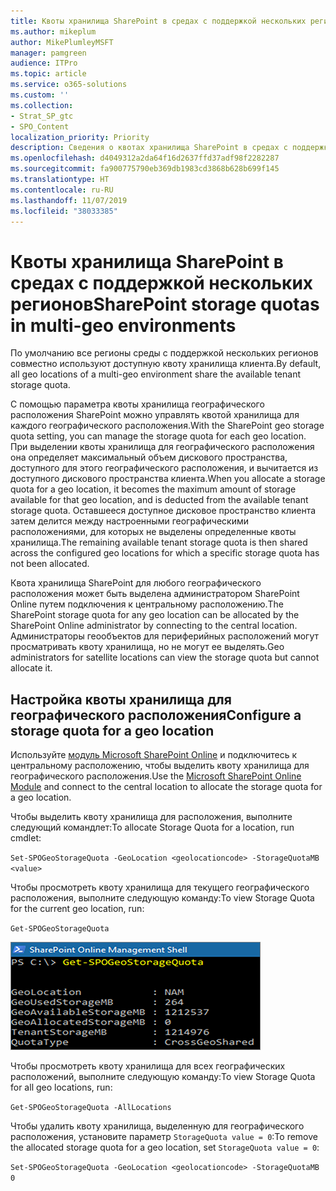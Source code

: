 ```yaml
---
title: Квоты хранилища SharePoint в средах с поддержкой нескольких регионов
ms.author: mikeplum
author: MikePlumleyMSFT
manager: pamgreen
audience: ITPro
ms.topic: article
ms.service: o365-solutions
ms.custom: ''
ms.collection:
- Strat_SP_gtc
- SPO_Content
localization_priority: Priority
description: Сведения о квотах хранилища SharePoint в средах с поддержкой нескольких регионов.
ms.openlocfilehash: d4049312a2da64f16d2637ffd37adf98f2282287
ms.sourcegitcommit: fa900775790eb369db1983cd3868b628b699f145
ms.translationtype: HT
ms.contentlocale: ru-RU
ms.lasthandoff: 11/07/2019
ms.locfileid: "38033385"
---
```

# <a name="sharepoint-storage-quotas-in-multi-geo-environments"></a><span data-ttu-id="525e2-103">Квоты хранилища SharePoint в средах с поддержкой нескольких регионов</span><span class="sxs-lookup"><span data-stu-id="525e2-103">SharePoint storage quotas in multi-geo environments</span></span>

<span data-ttu-id="525e2-104">По умолчанию все регионы среды с поддержкой нескольких регионов совместно используют доступную квоту хранилища клиента.</span><span class="sxs-lookup"><span data-stu-id="525e2-104">By default, all geo locations of a multi-geo environment share the available tenant storage quota.</span></span>

<span data-ttu-id="525e2-105">С помощью параметра квоты хранилища географического расположения SharePoint можно управлять квотой хранилища для каждого географического расположения.</span><span class="sxs-lookup"><span data-stu-id="525e2-105">With the SharePoint geo storage quota setting, you can manage the storage quota for each geo location.</span></span> <span data-ttu-id="525e2-106">При выделении квоты хранилища для географического расположения она определяет максимальный объем дискового пространства, доступного для этого географического расположения, и вычитается из доступного дискового пространства клиента.</span><span class="sxs-lookup"><span data-stu-id="525e2-106">When you allocate a storage quota for a geo location, it becomes the maximum amount of storage available for that geo location, and is deducted from the available tenant storage quota.</span></span> <span data-ttu-id="525e2-107">Оставшееся доступное дисковое пространство клиента затем делится между настроенными географическими расположениями, для которых не выделены определенные квоты хранилища.</span><span class="sxs-lookup"><span data-stu-id="525e2-107">The remaining available tenant storage quota is then shared across the configured geo locations for which a specific storage quota has not been allocated.</span></span>

<span data-ttu-id="525e2-108">Квота хранилища SharePoint для любого географического расположения может быть выделена администратором SharePoint Online путем подключения к центральному расположению.</span><span class="sxs-lookup"><span data-stu-id="525e2-108">The SharePoint storage quota for any geo location can be allocated by the SharePoint Online administrator by connecting to the central location.</span></span> <span data-ttu-id="525e2-109">Администраторы геообъектов для периферийных расположений могут просматривать квоту хранилища, но не могут ее выделять.</span><span class="sxs-lookup"><span data-stu-id="525e2-109">Geo administrators for satellite locations can view the storage quota but cannot allocate it.</span></span>

## <a name="configure-a-storage-quota-for-a-geo-location"></a><span data-ttu-id="525e2-110">Настройка квоты хранилища для географического расположения</span><span class="sxs-lookup"><span data-stu-id="525e2-110">Configure a storage quota for a geo location</span></span>

<span data-ttu-id="525e2-111">Используйте [модуль Microsoft SharePoint Online](https://www.microsoft.com/download/details.aspx?id=35588 ) и подключитесь к центральному расположению, чтобы выделить квоту хранилища для географического расположения.</span><span class="sxs-lookup"><span data-stu-id="525e2-111">Use the [Microsoft SharePoint Online Module](https://www.microsoft.com/download/details.aspx?id=35588 ) and connect to the central location to allocate the storage quota for a geo location.</span></span> 

<span data-ttu-id="525e2-112">Чтобы выделить квоту хранилища для расположения, выполните следующий командлет:</span><span class="sxs-lookup"><span data-stu-id="525e2-112">To allocate Storage Quota for a location, run cmdlet:</span></span>

`Set-SPOGeoStorageQuota -GeoLocation <geolocationcode> -StorageQuotaMB <value>`

<span data-ttu-id="525e2-113">Чтобы просмотреть квоту хранилища для текущего географического расположения, выполните следующую команду:</span><span class="sxs-lookup"><span data-stu-id="525e2-113">To view Storage Quota for the current geo location, run:</span></span>

`Get-SPOGeoStorageQuota`

![Снимок экрана: окно PowerShell с командлетом Get-SPOGeoStorageQuota](media/multi-geo-storage-quota.png)

<span data-ttu-id="525e2-115">Чтобы просмотреть квоту хранилища для всех географических расположений, выполните следующую команду:</span><span class="sxs-lookup"><span data-stu-id="525e2-115">To view Storage Quota for all geo locations, run:</span></span>

`Get-SPOGeoStorageQuota -AllLocations`

<span data-ttu-id="525e2-116">Чтобы удалить квоту хранилища, выделенную для географического расположения, установите параметр `StorageQuota value = 0`:</span><span class="sxs-lookup"><span data-stu-id="525e2-116">To remove the allocated storage quota for a geo location, set `StorageQuota value = 0`:</span></span>

`Set-SPOGeoStorageQuota -GeoLocation <geolocationcode> -StorageQuotaMB 0`
